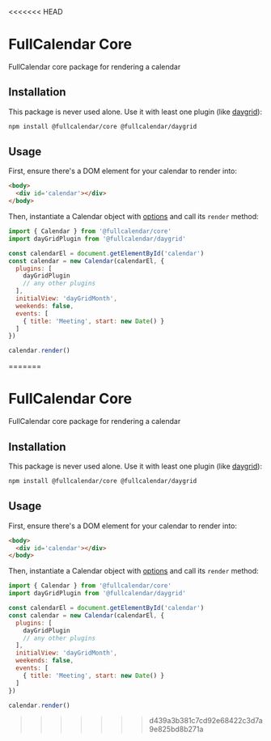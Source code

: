 <<<<<<< HEAD

# FullCalendar Core

FullCalendar core package for rendering a calendar

## Installation

This package is never used alone. Use it with least one plugin (like [daygrid](https://fullcalendar.io/docs/month-view)):

```sh
npm install @fullcalendar/core @fullcalendar/daygrid
```

## Usage

First, ensure there's a DOM element for your calendar to render into:

```html
<body>
  <div id='calendar'></div>
</body>
```

Then, instantiate a Calendar object with [options](https://fullcalendar.io/docs#toc) and call its `render` method:

```js
import { Calendar } from '@fullcalendar/core'
import dayGridPlugin from '@fullcalendar/daygrid'

const calendarEl = document.getElementById('calendar')
const calendar = new Calendar(calendarEl, {
  plugins: [
    dayGridPlugin
    // any other plugins
  ],
  initialView: 'dayGridMonth',
  weekends: false,
  events: [
    { title: 'Meeting', start: new Date() }
  ]
})

calendar.render()
```
=======

# FullCalendar Core

FullCalendar core package for rendering a calendar

## Installation

This package is never used alone. Use it with least one plugin (like [daygrid](https://fullcalendar.io/docs/month-view)):

```sh
npm install @fullcalendar/core @fullcalendar/daygrid
```

## Usage

First, ensure there's a DOM element for your calendar to render into:

```html
<body>
  <div id='calendar'></div>
</body>
```

Then, instantiate a Calendar object with [options](https://fullcalendar.io/docs#toc) and call its `render` method:

```js
import { Calendar } from '@fullcalendar/core'
import dayGridPlugin from '@fullcalendar/daygrid'

const calendarEl = document.getElementById('calendar')
const calendar = new Calendar(calendarEl, {
  plugins: [
    dayGridPlugin
    // any other plugins
  ],
  initialView: 'dayGridMonth',
  weekends: false,
  events: [
    { title: 'Meeting', start: new Date() }
  ]
})

calendar.render()
```
>>>>>>> d439a3b381c7cd92e68422c3d7a9e825bd8b271a
